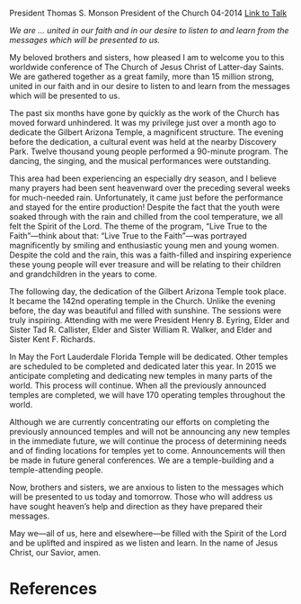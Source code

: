 President Thomas S. Monson
President of the Church
04-2014
[Link to Talk](https://www.churchofjesuschrist.org/study/general-conference/2014/04/welcome-to-conference?lang=eng)

_We are … united in our faith and in our desire to listen to and learn from the messages which will be presented to us._

My beloved brothers and sisters, how pleased I am to welcome you to this worldwide conference of The Church of Jesus Christ of Latter-day Saints. We are gathered together as a great family, more than 15 million strong, united in our faith and in our desire to listen to and learn from the messages which will be presented to us.

The past six months have gone by quickly as the work of the Church has moved forward unhindered. It was my privilege just over a month ago to dedicate the Gilbert Arizona Temple, a magnificent structure. The evening before the dedication, a cultural event was held at the nearby Discovery Park. Twelve thousand young people performed a 90-minute program. The dancing, the singing, and the musical performances were outstanding.

This area had been experiencing an especially dry season, and I believe many prayers had been sent heavenward over the preceding several weeks for much-needed rain. Unfortunately, it came just before the performance and stayed for the entire production! Despite the fact that the youth were soaked through with the rain and chilled from the cool temperature, we all felt the Spirit of the Lord. The theme of the program, “Live True to the Faith”—think about that: “Live True to the Faith”—was portrayed magnificently by smiling and enthusiastic young men and young women. Despite the cold and the rain, this was a faith-filled and inspiring experience these young people will ever treasure and will be relating to their children and grandchildren in the years to come.

The following day, the dedication of the Gilbert Arizona Temple took place. It became the 142nd operating temple in the Church. Unlike the evening before, the day was beautiful and filled with sunshine. The sessions were truly inspiring. Attending with me were President Henry B. Eyring, Elder and Sister Tad R. Callister, Elder and Sister William R. Walker, and Elder and Sister Kent F. Richards.

In May the Fort Lauderdale Florida Temple will be dedicated. Other temples are scheduled to be completed and dedicated later this year. In 2015 we anticipate completing and dedicating new temples in many parts of the world. This process will continue. When all the previously announced temples are completed, we will have 170 operating temples throughout the world.

Although we are currently concentrating our efforts on completing the previously announced temples and will not be announcing any new temples in the immediate future, we will continue the process of determining needs and of finding locations for temples yet to come. Announcements will then be made in future general conferences. We are a temple-building and a temple-attending people.

Now, brothers and sisters, we are anxious to listen to the messages which will be presented to us today and tomorrow. Those who will address us have sought heaven’s help and direction as they have prepared their messages.

May we—all of us, here and elsewhere—be filled with the Spirit of the Lord and be uplifted and inspired as we listen and learn. In the name of Jesus Christ, our Savior, amen.

# References
